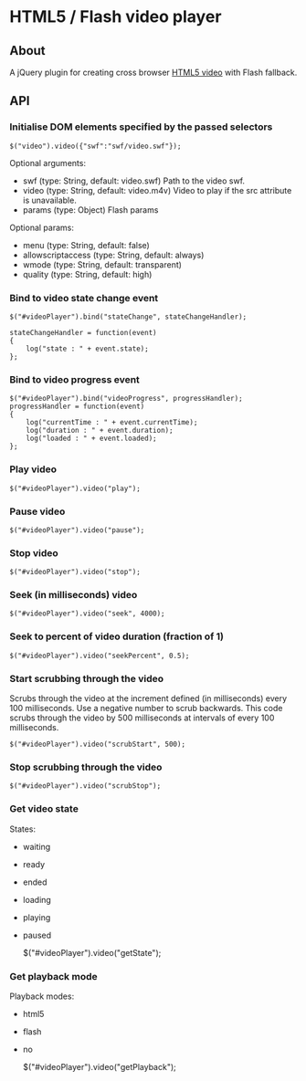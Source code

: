 HTML5 / Flash video player
==========================

About
-----

A jQuery plugin for creating cross browser [HTML5 video](http://www.whatwg.org/specs/web-apps/current-work/multipage/video.html) with Flash fallback.

API
---

### Initialise DOM elements specified by the passed selectors

    $("video").video({"swf":"swf/video.swf"});

Optional arguments:

 *  swf (type: String, default: video.swf) Path to the video swf. 
 *  video (type: String, default: video.m4v) Video to play if the src attribute is unavailable. 
 *  params (type: Object) Flash params

Optional params:

 *  menu (type: String, default: false)
 *  allowscriptaccess (type: String, default: always)
 *  wmode (type: String, default: transparent)
 *  quality (type: String, default: high)

### Bind to video state change event

    $("#videoPlayer").bind("stateChange", stateChangeHandler);
    
    stateChangeHandler = function(event)
    {
		log("state : " + event.state);
    };

### Bind to video progress event

    $("#videoPlayer").bind("videoProgress", progressHandler);
    progressHandler = function(event)
    {
    	log("currentTime : " + event.currentTime);
    	log("duration : " + event.duration);
    	log("loaded : " + event.loaded);
    };

### Play video

    $("#videoPlayer").video("play");

### Pause video

    $("#videoPlayer").video("pause");

### Stop video

    $("#videoPlayer").video("stop");

### Seek (in milliseconds) video

    $("#videoPlayer").video("seek", 4000);

### Seek to percent of video duration (fraction of 1)

	$("#videoPlayer").video("seekPercent", 0.5);

### Start scrubbing through the video

Scrubs through the video at the increment defined (in milliseconds) every 100 milliseconds. Use a negative number to scrub backwards. This code scrubs through the video by 500 milliseconds at intervals of every 100 milliseconds.

	$("#videoPlayer").video("scrubStart", 500);

### Stop scrubbing through the video

    $("#videoPlayer").video("scrubStop");

### Get video state

States:

 *  waiting
 *  ready
 *  ended
 *  loading
 *  playing
 *  paused

	$("#videoPlayer").video("getState");

### Get playback mode

Playback modes:

 *  html5
 *  flash
 *  no

	$("#videoPlayer").video("getPlayback");
